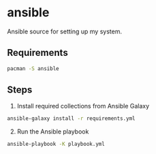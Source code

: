 # ansible

Ansible source for setting up my system.

## Requirements

```bash
pacman -S ansible
```

## Steps

1. Install required collections from Ansible Galaxy

```bash
ansible-galaxy install -r requirements.yml
```

2. Run the Ansible playbook

```bash
ansible-playbook -K playbook.yml
```

